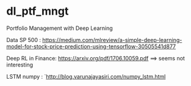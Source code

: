 # dl_ptf_mngt
Portfolio Management with Deep Learning

Data SP 500 : https://medium.com/mlreview/a-simple-deep-learning-model-for-stock-price-prediction-using-tensorflow-30505541d877

Deep RL in Finance: https://arxiv.org/pdf/1706.10059.pdf
==> seems not interesting


LSTM numpy : `http://blog.varunajayasiri.com/numpy_lstm.html